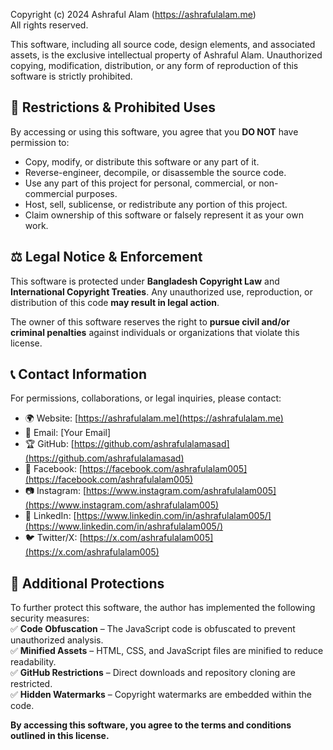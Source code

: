 Copyright (c) 2024 Ashraful Alam (https://ashrafulalam.me)  
All rights reserved.  

This software, including all source code, design elements, and associated assets, is the exclusive intellectual property of Ashraful Alam. Unauthorized copying, modification, distribution, or any form of reproduction of this software is strictly prohibited.  

## 🚫 **Restrictions & Prohibited Uses**  
By accessing or using this software, you agree that you **DO NOT** have permission to:  
- Copy, modify, or distribute this software or any part of it.  
- Reverse-engineer, decompile, or disassemble the source code.  
- Use any part of this project for personal, commercial, or non-commercial purposes.  
- Host, sell, sublicense, or redistribute any portion of this project.  
- Claim ownership of this software or falsely represent it as your own work.  

## ⚖️ **Legal Notice & Enforcement**  
This software is protected under **Bangladesh Copyright Law** and **International Copyright Treaties**. Any unauthorized use, reproduction, or distribution of this code **may result in legal action**.  

The owner of this software reserves the right to **pursue civil and/or criminal penalties** against individuals or organizations that violate this license.  

## 📞 **Contact Information**  
For permissions, collaborations, or legal inquiries, please contact:  
- 🌍 Website: [https://ashrafulalam.me](https://ashrafulalam.me)  
- 📧 Email: [Your Email]  
- 🏆 GitHub: [https://github.com/ashrafulalamasad](https://github.com/ashrafulalamasad)  
- 📌 Facebook: [https://facebook.com/ashrafulalam005](https://facebook.com/ashrafulalam005)  
- 📷 Instagram: [https://www.instagram.com/ashrafulalam005](https://www.instagram.com/ashrafulalam005)  
- 💼 LinkedIn: [https://www.linkedin.com/in/ashrafulalam005/](https://www.linkedin.com/in/ashrafulalam005/)  
- 🐦 Twitter/X: [https://x.com/ashrafulalam005](https://x.com/ashrafulalam005)  

## 🔐 **Additional Protections**  
To further protect this software, the author has implemented the following security measures:  
✅ **Code Obfuscation** – The JavaScript code is obfuscated to prevent unauthorized analysis.  
✅ **Minified Assets** – HTML, CSS, and JavaScript files are minified to reduce readability.  
✅ **GitHub Restrictions** – Direct downloads and repository cloning are restricted.  
✅ **Hidden Watermarks** – Copyright watermarks are embedded within the code.  

**By accessing this software, you agree to the terms and conditions outlined in this license.**  
